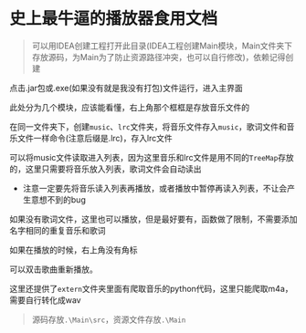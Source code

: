 # 史上最牛逼的播放器食用文档

> 可以用IDEA创建工程打开此目录(IDEA工程创建Main模块，Main文件夹下存放源码，为Main为了防止资源路径冲突，也可以自行修改)，依赖记得创建

点击.jar包或.exe(如果没有就是我没有打包)文件运行，进入主界面

此处分为几个模块，应该能看懂，右上角那个框框是存放音乐文件的

在同一文件夹下，创建`music`、`lrc`文件夹，将音乐文件存入`music`，歌词文件和音乐文件一样命令(注意后缀是.lrc)，存入lrc文件

可以将music文件读取进入列表，因为这里音乐和lrc文件是用不同的`TreeMap`存放的，这里只需要将音乐放入列表，歌词文件会自动读出

* 注意一定要先将音乐读入列表再播放，或者播放中暂停再读入列表，不让会产生意想不到的bug

如果没有歌词文件，这里也可以播放，但是最好要有，函数做了限制，不需要添加名字相同的重复音乐和歌词

如果在播放的时候，右上角没有角标

可以双击歌曲重新播放。



这里还提供了`extern`文件夹里面有爬取音乐的python代码，这里只能爬取m4a，需要自行转化成wav





> 源码存放`.\Main\src`，资源文件存放`.\Main`
